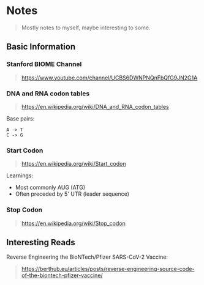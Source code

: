 # Notes
> Mostly notes to myself, maybe interesting to some.

## Basic Information

### Stanford BIOME Channel
> https://www.youtube.com/channel/UCBS6DWNPNQnFbQfG9JN2G1A

### DNA and RNA codon tables
> https://en.wikipedia.org/wiki/DNA_and_RNA_codon_tables

Base pairs:
```
A -> T
C -> G
```

### Start Codon
> https://en.wikipedia.org/wiki/Start_codon

Learnings:
- Most commonly AUG (ATG)
- Often preceded by 5' UTR (leader sequence)

### Stop Codon
> https://en.wikipedia.org/wiki/Stop_codon

## Interesting Reads

Reverse Engineering the BioNTech/Pfizer SARS-CoV-2 Vaccine:
> https://berthub.eu/articles/posts/reverse-engineering-source-code-of-the-biontech-pfizer-vaccine/